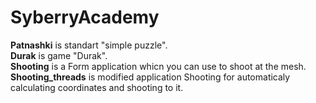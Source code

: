# SyberryAcademy
**Patnashki** is standart "simple puzzle".  
**Durak** is game "Durak".  
**Shooting** is a Form application whicn you can use to shoot at the mesh.  
**Shooting_threads** is modified application Shooting for automaticaly calculating coordinates and shooting to it.  


